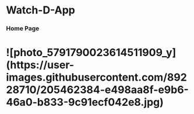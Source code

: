 # Watch-D-App
<h3>Home Page<!h3>
  
 <h1><!h1>
![photo_5791790023614511909_y](https://user-images.githubusercontent.com/89228710/205462384-e498aa8f-e9b6-46a0-b833-9c91ecf042e8.jpg)
